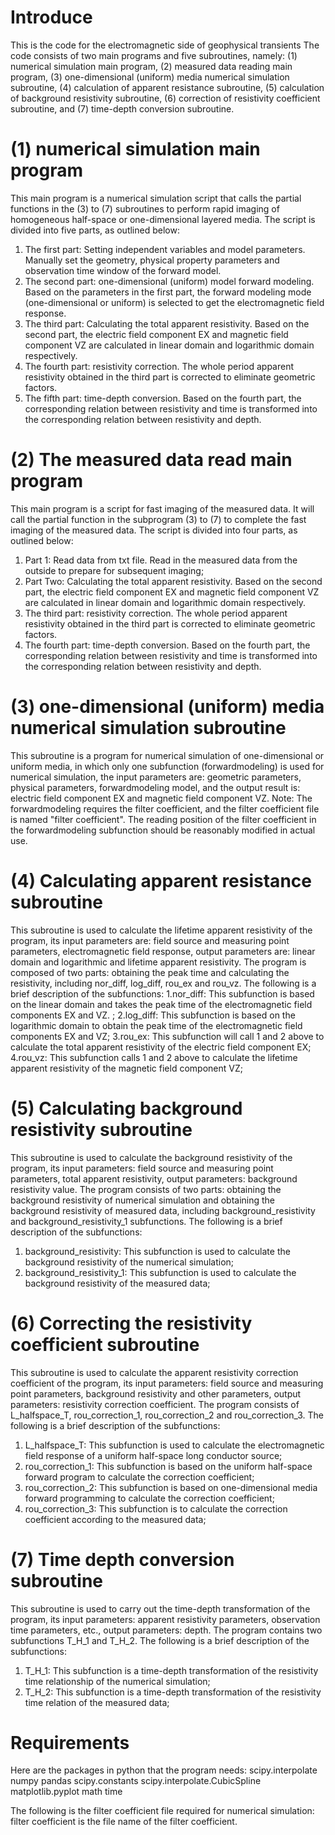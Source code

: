 #  Introduce
This is the code for the electromagnetic side of geophysical transients
The code consists of two main programs and five subroutines, namely: (1) numerical simulation main program, (2) measured data reading main program, (3) one-dimensional (uniform) media numerical simulation subroutine, (4) calculation of apparent resistance subroutine, (5) calculation of background resistivity subroutine, (6) correction of resistivity coefficient subroutine, and (7) time-depth conversion subroutine.
#  (1) numerical simulation main program
This main program is a numerical simulation script that calls the partial functions in the (3) to (7) subroutines to perform rapid imaging of homogeneous half-space or one-dimensional layered media. The script is divided into five parts, as outlined below:
1. The first part: Setting independent variables and model parameters. Manually set the geometry, physical property parameters and observation time window of the forward model.
2. The second part: one-dimensional (uniform) model forward modeling. Based on the parameters in the first part, the forward modeling mode (one-dimensional or uniform) is selected to get the electromagnetic field response.
3. The third part: Calculating the total apparent resistivity. Based on the second part, the electric field component EX and magnetic field component VZ are calculated in linear domain and logarithmic domain respectively.
4. The fourth part: resistivity correction. The whole period apparent resistivity obtained in the third part is corrected to eliminate geometric factors.
5. The fifth part: time-depth conversion. Based on the fourth part, the corresponding relation between resistivity and time is transformed into the corresponding relation between resistivity and depth.
#  (2) The measured data read main program
This main program is a script for fast imaging of the measured data. It will call the partial function in the subprogram (3) to (7) to complete the fast imaging of the measured data. The script is divided into four parts, as outlined below:
1. Part 1: Read data from txt file. Read in the measured data from the outside to prepare for subsequent imaging;
2. Part Two: Calculating the total apparent resistivity. Based on the second part, the electric field component EX and magnetic field component VZ are calculated in linear domain and logarithmic domain respectively.
3. The third part: resistivity correction. The whole period apparent resistivity obtained in the third part is corrected to eliminate geometric factors.
4. The fourth part: time-depth conversion. Based on the fourth part, the corresponding relation between resistivity and time is transformed into the corresponding relation between resistivity and depth.
#  (3) one-dimensional (uniform) media numerical simulation subroutine
This subroutine is a program for numerical simulation of one-dimensional or uniform media, in which only one subfunction (forwardmodeling) is used for numerical simulation, the input parameters are: geometric parameters, physical parameters, forwardmodeling model, and the output result is: electric field component EX and magnetic field component VZ. Note: The forwardmodeling requires the filter coefficient, and the filter coefficient file is named "filter coefficient". The reading position of the filter coefficient in the forwardmodeling subfunction should be reasonably modified in actual use.
#  (4) Calculating apparent resistance subroutine
This subroutine is used to calculate the lifetime apparent resistivity of the program, its input parameters are: field source and measuring point parameters, electromagnetic field response, output parameters are: linear domain and logarithmic and lifetime apparent resistivity. The program is composed of two parts: obtaining the peak time and calculating the resistivity, including nor_diff, log_diff, rou_ex and rou_vz. The following is a brief description of the subfunctions:
1.nor_diff: This subfunction is based on the linear domain and takes the peak time of the electromagnetic field components EX and VZ. ;
2.log_diff: This subfunction is based on the logarithmic domain to obtain the peak time of the electromagnetic field components EX and VZ;
3.rou_ex: This subfunction will call 1 and 2 above to calculate the total apparent resistivity of the electric field component EX;
4.rou_vz: This subfunction calls 1 and 2 above to calculate the lifetime apparent resistivity of the magnetic field component VZ;
#  (5) Calculating background resistivity subroutine
This subroutine is used to calculate the background resistivity of the program, its input parameters: field source and measuring point parameters, total apparent resistivity, output parameters: background resistivity value. The program consists of two parts: obtaining the background resistivity of numerical simulation and obtaining the background resistivity of measured data, including background_resistivity and background_resistivity_1 subfunctions. The following is a brief description of the subfunctions:
1. background_resistivity: This subfunction is used to calculate the background resistivity of the numerical simulation;
2. background_resistivity_1: This subfunction is used to calculate the background resistivity of the measured data;
#  (6) Correcting the resistivity coefficient subroutine
This subroutine is used to calculate the apparent resistivity correction coefficient of the program, its input parameters: field source and measuring point parameters, background resistivity and other parameters, output parameters: resistivity correction coefficient. The program consists of L_halfspace_T, rou_correction_1, rou_correction_2 and rou_correction_3. The following is a brief description of the subfunctions:
1. L_halfspace_T: This subfunction is used to calculate the electromagnetic field response of a uniform half-space long conductor source;
2. rou_correction_1: This subfunction is based on the uniform half-space forward program to calculate the correction coefficient;
3. rou_correction_2: This subfunction is based on one-dimensional media forward programming to calculate the correction coefficient;
4. rou_correction_3: This subfunction is to calculate the correction coefficient according to the measured data;
#  (7) Time depth conversion subroutine
This subroutine is used to carry out the time-depth transformation of the program, its input parameters: apparent resistivity parameters, observation time parameters, etc., output parameters: depth. The program contains two subfunctions T_H_1 and T_H_2. The following is a brief description of the subfunctions:
1. T_H_1: This subfunction is a time-depth transformation of the resistivity time relationship of the numerical simulation;
2. T_H_2: This subfunction is a time-depth transformation of the resistivity time relation of the measured data;
#  Requirements
Here are the packages in python that the program needs:
scipy.interpolate
numpy
pandas
scipy.constants
scipy.interpolate.CubicSpline
matplotlib.pyplot
math
time

The following is the filter coefficient file required for numerical simulation:
filter coefficient is the file name of the filter coefficient.


